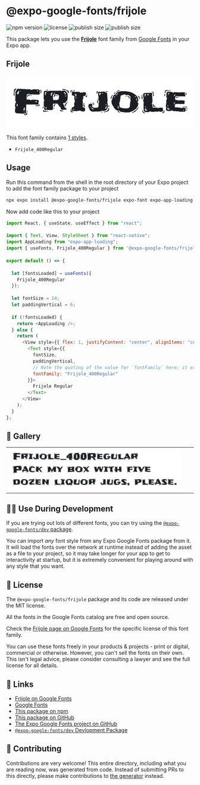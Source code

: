 # @expo-google-fonts/frijole

![npm version](https://flat.badgen.net/npm/v/@expo-google-fonts/frijole)
![license](https://flat.badgen.net/github/license/expo/google-fonts)
![publish size](https://flat.badgen.net/packagephobia/install/@expo-google-fonts/frijole)
![publish size](https://flat.badgen.net/packagephobia/publish/@expo-google-fonts/frijole)

This package lets you use the [**Frijole**](https://fonts.google.com/specimen/Frijole) font family from [Google Fonts](https://fonts.google.com/) in your Expo app.

## Frijole

![Frijole](./font-family.png)

This font family contains [1 styles](#-gallery).

- `Frijole_400Regular`

## Usage

Run this command from the shell in the root directory of your Expo project to add the font family package to your project

```sh
npx expo install @expo-google-fonts/frijole expo-font expo-app-loading
```

Now add code like this to your project

```js
import React, { useState, useEffect } from "react";

import { Text, View, StyleSheet } from "react-native";
import AppLoading from "expo-app-loading";
import { useFonts, Frijole_400Regular } from '@expo-google-fonts/frijole';

export default () => {

  let [fontsLoaded] = useFonts({
    Frijole_400Regular
  });

  let fontSize = 24;
  let paddingVertical = 6;

  if (!fontsLoaded) {
    return <AppLoading />;
  } else {
    return (
      <View style={{ flex: 1, justifyContent: "center", alignItems: "center" }}>
        <Text style={{
          fontSize,
          paddingVertical,
          // Note the quoting of the value for `fontFamily` here; it expects a string!
          fontFamily: "Frijole_400Regular"
        }}>
          Frijole Regular
        </Text>
      </View>
    );
  }
};
```

## 🔡 Gallery


||||
|-|-|-|
|![Frijole_400Regular](./Frijole_400Regular.ttf.png)||||


## 👩‍💻 Use During Development

If you are trying out lots of different fonts, you can try using the [`@expo-google-fonts/dev` package](https://github.com/expo/google-fonts/tree/master/font-packages/dev#readme).

You can import _any_ font style from any Expo Google Fonts package from it. It will load the fonts over the network at runtime instead of adding the asset as a file to your project, so it may take longer for your app to get to interactivity at startup, but it is extremely convenient for playing around with any style that you want.


## 📖 License

The `@expo-google-fonts/frijole` package and its code are released under the MIT license.

All the fonts in the Google Fonts catalog are free and open source.

Check the [Frijole page on Google Fonts](https://fonts.google.com/specimen/Frijole) for the specific license of this font family.

You can use these fonts freely in your products & projects - print or digital, commercial or otherwise. However, you can't sell the fonts on their own. This isn't legal advice, please consider consulting a lawyer and see the full license for all details.

## 🔗 Links

- [Frijole on Google Fonts](https://fonts.google.com/specimen/Frijole)
- [Google Fonts](https://fonts.google.com/)
- [This package on npm](https://www.npmjs.com/package/@expo-google-fonts/frijole)
- [This package on GitHub](https://github.com/expo/google-fonts/tree/master/font-packages/frijole)
- [The Expo Google Fonts project on GitHub](https://github.com/expo/google-fonts)
- [`@expo-google-fonts/dev` Devlopment Package](https://github.com/expo/google-fonts/tree/master/font-packages/dev)

## 🤝 Contributing

Contributions are very welcome! This entire directory, including what you are reading now, was generated from code. Instead of submitting PRs to this directly, please make contributions to [the generator](https://github.com/expo/google-fonts/tree/master/packages/generator) instead.
